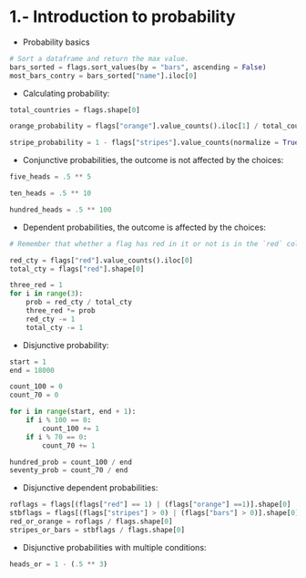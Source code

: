 # 1.- Introduction to probability

* Probability basics

```python
# Sort a dataframe and return the max value.
bars_sorted = flags.sort_values(by = "bars", ascending = False)
most_bars_contry = bars_sorted["name"].iloc[0]

```

* Calculating probability:

```python
total_countries = flags.shape[0]

orange_probability = flags["orange"].value_counts().iloc[1] / total_countries

stripe_probability = 1 - flags["stripes"].value_counts(normalize = True).sort_index().iloc[0:2].sum()
```

* Conjunctive probabilities, the outcome is not affected by the choices:

```python
five_heads = .5 ** 5

ten_heads = .5 ** 10

hundred_heads = .5 ** 100
```

* Dependent probabilities, the outcome is affected by the choices:

```python
# Remember that whether a flag has red in it or not is in the `red` column.

red_cty = flags["red"].value_counts().iloc[0]
total_cty = flags["red"].shape[0]

three_red = 1
for i in range(3):
    prob = red_cty / total_cty
    three_red *= prob
    red_cty -= 1
    total_cty -= 1
```

* Disjunctive probability:

```python
start = 1
end = 18000

count_100 = 0
count_70 = 0

for i in range(start, end + 1):
    if i % 100 == 0:
        count_100 += 1
    if i % 70 == 0:
        count_70 += 1

hundred_prob = count_100 / end
seventy_prob = count_70 / end
```

* Disjunctive dependent probabilities:

```python
roflags = flags[(flags["red"] == 1) | (flags["orange"] ==1)].shape[0]
stbflags = flags[(flags["stripes"] > 0) | (flags["bars"] > 0)].shape[0]
red_or_orange = roflags / flags.shape[0]
stripes_or_bars = stbflags / flags.shape[0]
```

* Disjunctive probabilities with multiple conditions:

```python
heads_or = 1 - (.5 ** 3)
```
